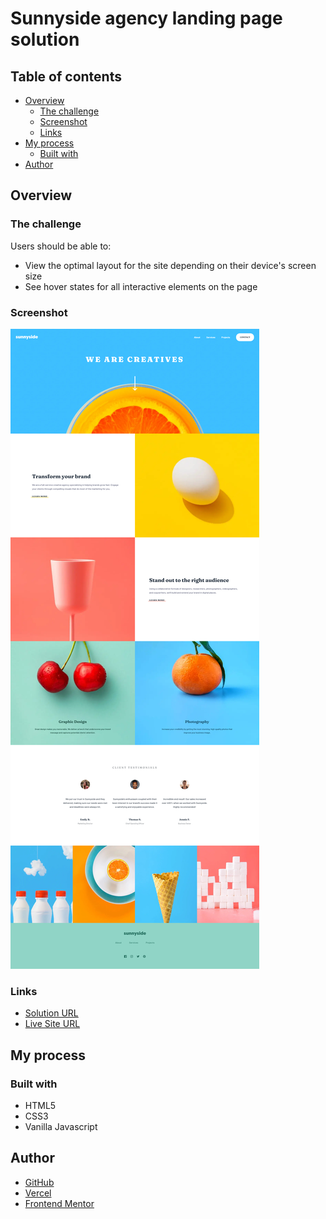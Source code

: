 # Sunnyside agency landing page solution

## Table of contents

- [Overview](#overview)
    - [The challenge](#the-challenge)
    - [Screenshot](#screenshot)
    - [Links](#links)
- [My process](#my-process)
    - [Built with](#built-with)
- [Author](#author)

## Overview

### The challenge

Users should be able to:

- View the optimal layout for the site depending on their device's screen size
- See hover states for all interactive elements on the page

### Screenshot

![](./screenshot.jpg)

### Links

- [Solution URL](https://github.com/andreialisenok/sunnyside_agency)
- [Live Site URL](https://sunnyside-agency-seven.vercel.app/)

## My process

### Built with

- HTML5
- CSS3
- Vanilla Javascript

## Author

- [GitHub](https://github.com/andreialisenok)
- [Vercel](https://vercel.com/andreialisenok)
- [Frontend Mentor](https://www.frontendmentor.io/profile/andreialisenok)


